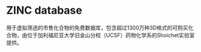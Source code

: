 # ZINC database
用于虚拟筛选的市售化合物的免费数据库，包含超过1300万种3D格式的可购买化合物，由位于加利福尼亚大学旧金山分校（UCSF）药物化学系的Shoichet实验室提供。<br>
